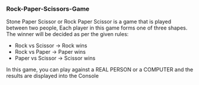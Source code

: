 <h3> Rock-Paper-Scissors-Game </h3>
Stone Paper Scissor or Rock Paper Scissor is a game that is played between two people, Each player in this game forms one of three shapes. The winner will be decided as per the given rules:

<ul>
  <li>Rock vs Scissor -> Rock wins</li>
  <li>Rock vs Paper -> Paper wins</li>
  <li>Paper vs Scissor -> Scissor wins</li>
</ul>

In this game, you can play against a REAL PERSON or a COMPUTER and the results are displayed into the Console
